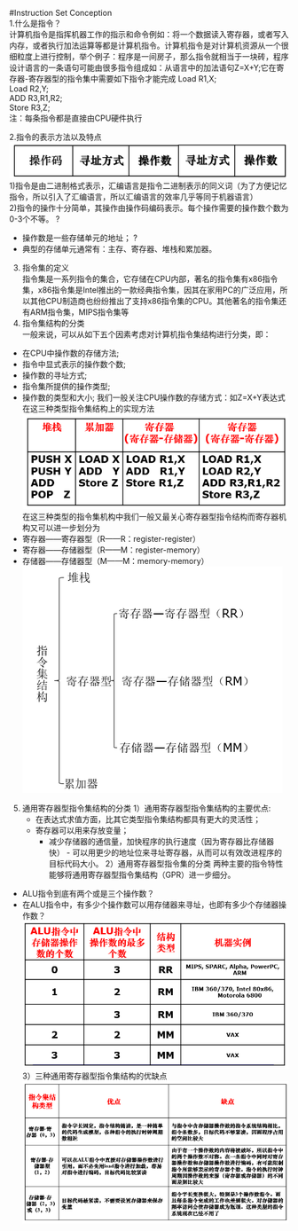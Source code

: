 #Instruction Set Conception  
1.什么是指令？  
计算机指令是指挥机器工作的指示和命令例如：将一个数据读入寄存器，或者写入内存，或者执行加法运算等都是计算机指令。计算机指令是对计算机资源从一个很细粒度上进行控制，举个例子：程序是一间房子，那么指令就相当于一块砖，程序设计语言的一条语句可能由很多指令组成如：从语言中的加法语句Z=X+Y;它在寄存器-寄存器型的指令集中需要如下指令才能完成
                                               Load R1,X;  
                                               Load R2,Y;  
                                               ADD R3,R1,R2;  
                                               Store R3,Z;  
 注：每条指令都是直接由CPU硬件执行
 
 2.指令的表示方法以及特点  
 ![struction](images/instruction.PNG)  
 1)指令是由二进制格式表示，汇编语言是指令二进制表示的同义词（为了方便记忆指令，所以引入了汇编语言，所以汇编语言的效率几乎等同于机器语言）  
 2)指令的操作十分简单，其操作由操作码编码表示。每个操作需要的操作数个数为0-3个不等。 ?
 - 操作数是一些存储单元的地址； ?
 - 典型的存储单元通常有：主存、寄存器、堆栈和累加器。  
 3. 指令集的定义  
 指令集是一系列指令的集合，它存储在CPU内部，著名的指令集有x86指令集，x86指令集是Intel推出的一款经典指令集，因其在家用PC的广泛应用，所以其他CPU制造商也纷纷推出了支持x86指令集的CPU。其他著名的指令集还有ARM指令集，MIPS指令集等  
 4. 指令集结构的分类  
 一般来说，可以从如下五个因素考虑对计算机指令集结构进行分类，即：  
 - 在CPU中操作数的存储方法;  
 - 指令中显式表示的操作数个数;  
 - 操作数的寻址方式;  
 - 指令集所提供的操作类型;  
 - 操作数的类型和大小;
 我们一般关注CPU操作数的存储方式：如Z=X+Y表达式在这三种类型指令集结构上的实现方法
 ![](images/shixianfangfa.PNG)
 在这三种类型的指令集机构中我们一般又最关心寄存器型指令结构而寄存器机构又可以进一步划分为
 - 寄存器——寄存器型（R——R：register-register）
 - 寄存器——存储器型（R——M：register-memory）
 - 存储器——存储器型（M——M：memory-memory）
 ![](images/tree.PNG)
 5. 通用寄存器型指令集结构的分类
 1）通用寄存器型指令集结构的主要优点:
    - 在表达式求值方面，比其它类型指令集结构都具有更大的灵活性；
    - 寄存器可以用来存放变量；
      - 减少存储器的通信量，加快程序的执行速度（因为寄存器比存储器快）
			- 可以用更少的地址位来寻址寄存器，从而可以有效改进程序的目标代码大小。
2）通用寄存器型指令集的分类
两种主要的指令特性能够将通用寄存器型指令集结构（GPR）进一步细分。
- ALU指令到底有两个或是三个操作数？
- 在ALU指令中，有多少个操作数可以用存储器来寻址，也即有多少个存储器操作数？
 ![](images/xifen.PNG)
3）三种通用寄存器型指令集结构的优缺点
![](images/youquedian.PNG)


 
